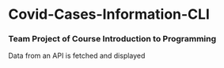 # Covid-Cases-Information-CLI
### Team Project of Course Introduction to Programming

Data from an API is fetched and displayed
